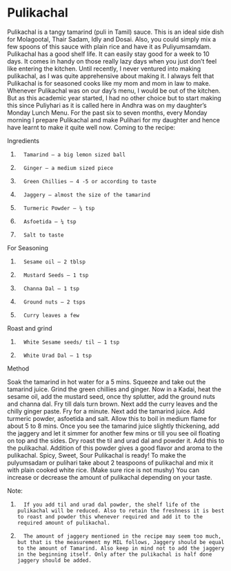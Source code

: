 #  Pulikachal

Pulikachal is a tangy tamarind (puli in Tamil) sauce. This is an ideal side dish for Molagootal, Thair Sadam, Idly and Dosai.  Also, you could simply mix a few spoons of this sauce with plain rice and have it as Puliyumsamdam. Pulikachal has a good shelf life. It can easily stay good for a week to 10 days. It comes in handy on those really lazy days when you just don’t feel like entering the kitchen. 
Until recently, I never ventured into making pulikachal, as I was quite apprehensive about making it. I always felt that Pulikachal is for seasoned cooks like my mom and mom in law to make. Whenever Pulikachal was on our day’s menu, I would be out of the kitchen.  But as this academic year started, I had no other choice but to start making this since Puliyhari as it is called here in Andhra was on my daughter’s Monday Lunch Menu. For the past six to seven months, every Monday morning I prepare Pulikachal and make Pulihari for my daughter and hence have learnt to make it quite well now. Coming to the recipe:


Ingredients

1.       Tamarind – a big lemon sized ball
2.       Ginger – a medium sized piece
3.       Green Chillies – 4 -5 or according to taste
4.       Jaggery – almost the size of the tamarind
5.       Turmeric Powder – ¼ tsp
6.       Asfoetida – ¼ tsp
7.       Salt to taste

For Seasoning

1.       Sesame oil – 2 tblsp
2.       Mustard Seeds – 1 tsp
3.       Channa Dal – 1 tsp
4.       Ground nuts – 2 tsps
5.       Curry leaves a few

Roast and grind

1.       White Sesame seeds/ til – 1 tsp
2.       White Urad Dal – 1 tsp



Method

Soak the tamarind in hot water for a 5 mins. Squeeze and take out the tamarind juice. Grind the green chillies and ginger. Now in a Kadai, heat the sesame oil, add the mustard seed, once thy splutter, add the ground nuts and channa dal. Fry till dals turn brown. Next add the curry leaves and the chilly ginger paste. Fry for a minute. Next add the tamarind juice. Add turmeric powder, asfoetida and salt. Allow this to boil in medium flame for about 5 to 8 mins. Once you see the tamarind juice slightly thickening, add the jaggery and let it simmer for another few mins or till you see oil floating on top and the sides.
Dry roast the til and urad dal and powder it. Add this to the pulikachal. Addition of this powder gives a good flavor and aroma to the pulikachal.
Spicy, Sweet, Sour Pulikachal is ready!
To make the pulyumsadam or pulihari take about 2 teaspoons of pulikachal and mix it with plain cooked white rice. (Make sure rice is not mushy) You can increase or decrease the amount of pulikachal depending on your taste.

Note:

1.       If you add til and urad dal powder, the shelf life of the pulikachal will be reduced. Also to retain the freshness it is best to roast and powder this whenever required and add it to the required amount of pulikachal.
2.       The amount of jaggery mentioned in the recipe may seem too much, but that is the measurement my MIL follows, Jaggery should be equal to the amount of Tamarind. Also keep in mind not to add the jaggery in the beginning itself. Only after the pulikachal is half done jaggery should be added.